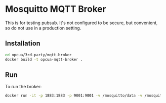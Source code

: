 # Mosquitto MQTT Broker

This is for testing pubsub. It's not configured to be secure, but convenient, so do not use in a production setting.

## Installation

```bash
cd opcua/3rd-party/mqtt-broker
docker build -t opcua-mqtt-broker .
```

## Run

To run the broker:

```bash
docker run -it -p 1883:1883 -p 9001:9001 -v /mosquitto/data -v /mosquitto/log opcua-mqtt-broker
```
